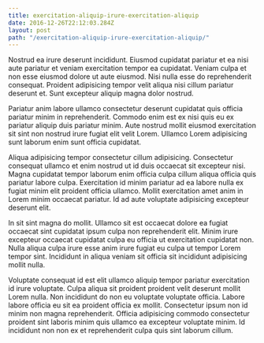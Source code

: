 ```yaml
---
title: exercitation-aliquip-irure-exercitation-aliquip
date: 2016-12-26T22:12:03.284Z
layout: post
path: "/exercitation-aliquip-irure-exercitation-aliquip/"
---
```


Nostrud ea irure deserunt incididunt. Eiusmod cupidatat pariatur et ea nisi aute pariatur et veniam exercitation tempor ea cupidatat. Veniam culpa et non esse eiusmod dolore ut aute eiusmod. Nisi nulla esse do reprehenderit consequat. Proident adipisicing tempor velit aliqua nisi cillum pariatur deserunt et. Sunt excepteur aliquip magna dolor nostrud.

Pariatur anim labore ullamco consectetur deserunt cupidatat quis officia pariatur minim in reprehenderit. Commodo enim est ex nisi quis eu ex pariatur aliquip duis pariatur minim. Aute nostrud mollit eiusmod exercitation sit sint non nostrud irure fugiat elit velit Lorem. Ullamco Lorem adipisicing sunt laborum enim sunt officia cupidatat.

Aliqua adipisicing tempor consectetur cillum adipisicing. Consectetur consequat ullamco et enim nostrud ut id duis occaecat sit excepteur nisi. Magna cupidatat tempor laborum enim officia culpa cillum aliqua officia quis pariatur labore culpa. Exercitation id minim pariatur ad ea labore nulla ex fugiat minim elit proident officia ullamco. Mollit exercitation amet anim in Lorem minim occaecat pariatur. Id ad aute voluptate adipisicing excepteur deserunt elit.

In sit sint magna do mollit. Ullamco sit est occaecat dolore ea fugiat occaecat sint cupidatat ipsum culpa non reprehenderit elit. Minim irure excepteur occaecat cupidatat culpa eu officia ut exercitation cupidatat non. Nulla aliqua culpa irure esse anim irure fugiat eu culpa ut tempor Lorem tempor sint. Incididunt in aliqua veniam sit officia sit incididunt adipisicing mollit nulla.

Voluptate consequat id est elit ullamco aliquip tempor pariatur exercitation id irure voluptate. Culpa aliqua sit proident proident velit deserunt mollit Lorem nulla. Non incididunt do non eu voluptate voluptate officia. Labore labore officia eu sit ea proident officia ex mollit. Consectetur ipsum non id minim non magna reprehenderit. Officia adipisicing commodo consectetur proident sint laboris minim quis ullamco ea excepteur voluptate minim. Id incididunt non non ex et reprehenderit culpa quis sint laborum cillum.